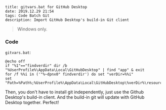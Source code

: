 ```
title: gitvars.bat for GitHub Desktop
date: 2019.12.29 21:54
tags: Code Batch Git
description: Import GitHub Desktop's build-in Git client
```

> Windows only.

### Code

`gitvars.bat`:
```batch
@echo off
if "%1"=="findverdir" dir /b "%UserProfile%\AppData\Local\GitHubDesktop" | find "app" & exit
for /f %%i in ('"%~dpnx0" findverdir') do set "verDir=%%i"
set "Path=%Path%;%UserProfile%\AppData\Local\GitHubDesktop\%verDir%\resources\app\git\cmd"
```

Then, you don't have to install git independently, just use the Github Desktop's build-in client. And the build-in git will update with GitHub Desktop together. Perfect!

